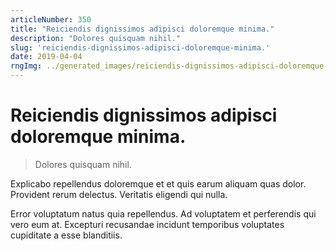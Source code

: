 ```yaml
---
articleNumber: 350
title: "Reiciendis dignissimos adipisci doloremque minima."
description: "Dolores quisquam nihil."
slug: 'reiciendis-dignissimos-adipisci-doloremque-minima.'
date: 2019-04-04
rngImg: ../generated_images/reiciendis-dignissimos-adipisci-doloremque-minima..jpg
---
```


# Reiciendis dignissimos adipisci doloremque minima.

> Dolores quisquam nihil.

Explicabo repellendus doloremque et et quis earum aliquam quas dolor. Provident rerum delectus. Veritatis eligendi qui nulla.
 Error voluptatum natus quia repellendus. Ad voluptatem et perferendis qui vero eum at. Excepturi recusandae incidunt temporibus voluptates cupiditate a esse blanditiis.
